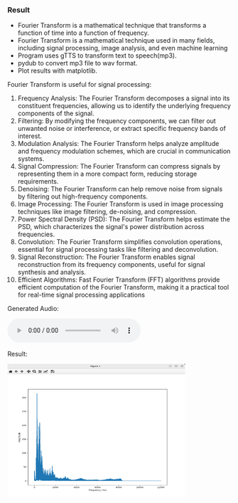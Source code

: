 ### Result
* Fourier Transform is a mathematical technique that transforms a function of time into a function of frequency.
* Fourier Transform is a mathematical technique used in many fields, including signal processing, image analysis, and even machine learning
* Program uses gTTS to transform text to speech(mp3).
* pydub to convert mp3 file to wav format.
* Plot results with matplotlib.

Fourier Transform is useful for signal processing:

1. Frequency Analysis: The Fourier Transform decomposes a signal into its constituent frequencies, allowing us to identify the underlying frequency components of the signal.
2. Filtering: By modifying the frequency components, we can filter out unwanted noise or interference, or extract specific frequency bands of interest.
3. Modulation Analysis: The Fourier Transform helps analyze amplitude and frequency modulation schemes, which are crucial in communication systems.
4. Signal Compression: The Fourier Transform can compress signals by representing them in a more compact form, reducing storage requirements.
5. Denoising: The Fourier Transform can help remove noise from signals by filtering out high-frequency components.
6. Image Processing: The Fourier Transform is used in image processing techniques like image filtering, de-noising, and compression.
7. Power Spectral Density (PSD): The Fourier Transform helps estimate the PSD, which characterizes the signal's power distribution across frequencies.
8. Convolution: The Fourier Transform simplifies convolution operations, essential for signal processing tasks like filtering and deconvolution.
9. Signal Reconstruction: The Fourier Transform enables signal reconstruction from its frequency components, useful for signal synthesis and analysis.
10. Efficient Algorithms: Fast Fourier Transform (FFT) algorithms provide efficient computation of the Fourier Transform, making it a practical tool for real-time signal processing applications

Generated Audio:

<audio controls>
  <source src="audio_file.wav" type="audio/wav">
</audio>

Result:

<img src='result.png' width=400 height=300>